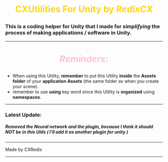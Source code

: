 # <span style="color: gold;"><p style="text-align:center">**CXUtilities**</span> For Unity by <span style="color: gold;">***RedixCX***</p></span>

### This is a **coding helper** for **Unity** that I made for ***simplifying*** the process of making applications / software in Unity.
---

# <p style="text-align:center; color: pink;">***Reminders***:</p>
 + When using this Utility, **remember** to put this Utility **inside** the **Assets folder** of your **application Assets** (the same folder as when you create your scene).
 + remember to use **using** key word since this Utility is **organized** using **namespaces**.

---
### Latest Update:
##### Removed the Neural network and the plugin, because I think it should ***NOT*** be in this Utils ( I'll add it as another plugin for unity )
---

Made by CXRedix

---
